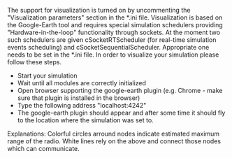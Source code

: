 The support for visualization is turned on by uncommenting the "Visualization parameters" section in the *.ini file.
Visualization is based on the Google-Earth tool and requires special simulation schedulers providing "Hardware-in-the-loop" functionality through sockets.
At the moment two such schedulers are given cSocketRTScheduler (for real-time simulation events scheduling) and cSocketSequentialScheduler. Appropriate one needs to be set in the *.ini file.
In order to visualize your simulation please follow these steps.

- Start your simulation
- Wait until all modules are correctly initialized
- Open browser supporting the google-earth plugin (e.g. Chrome - make sure that plugin is installed in the browser)
- Type the following address "localhost:4242"
- The google-earth plugin should appear and after some time it should fly to the location where the simulation was set to.

Explanations:
Colorful circles arround nodes indicate estimated maximum range of the radio.
White lines rely on the above and connect those nodes which can communicate.